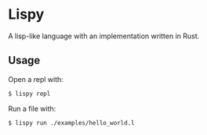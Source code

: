 # Lispy

A lisp-like language with an implementation written in Rust.

## Usage

Open a repl with:

```bash
$ lispy repl
```

Run a file with:

```bash
$ lispy run ./examples/hello_world.l
```
